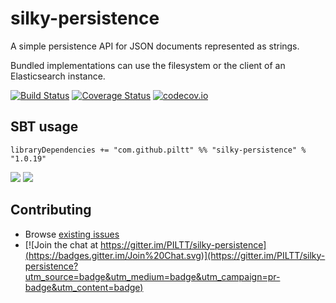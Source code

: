 silky-persistence
=====

A simple persistence API for JSON documents represented as strings.

Bundled implementations can use the filesystem or the client of an Elasticsearch instance.

[![Build Status](https://secure.travis-ci.org/PILTT/silky-persistence.svg)](http://travis-ci.org/PILTT/silky-persistence) [![Coverage Status](https://coveralls.io/repos/PILTT/silky-persistence/badge.svg?branch=master&service=github)](https://coveralls.io/github/PILTT/silky-persistence?branch=master) [![codecov.io](https://codecov.io/github/PILTT/silky-persistence/coverage.svg?branch=master)](https://codecov.io/github/PILTT/silky-persistence?branch=master&view=all)

## SBT usage

```
libraryDependencies += "com.github.piltt" %% "silky-persistence" % "1.0.19"
```

[<img src="https://img.shields.io/maven-central/v/com.github.piltt/silky-persistence_2.10*.svg?label=latest%20release%20for%202.10"/>](http://search.maven.org/#search%7Cga%7C1%7Cg%3Acom.github.piltt%20a%3Asilky-persistence_2.10) [<img src="https://img.shields.io/maven-central/v/com.github.piltt/silky-persistence_2.11*.svg?label=latest%20release%20for%202.11"/>](http://search.maven.org/#search%7Cga%7C1%7Cg%3Acom.github.piltt%20a%3Asilky-persistence_2.11)

## Contributing

 * Browse [existing issues](https://github.com/PILTT/silky-persistence/issues)
 * [![Join the chat at https://gitter.im/PILTT/silky-persistence](https://badges.gitter.im/Join%20Chat.svg)](https://gitter.im/PILTT/silky-persistence?utm_source=badge&utm_medium=badge&utm_campaign=pr-badge&utm_content=badge)
